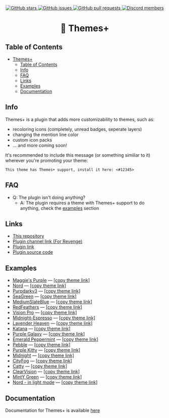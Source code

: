 <div align="center">
	<a href="https://github.com/nexpid/VendettaThemesPlus/stargazers">
		<img alt="GitHub stars" src="https://img.shields.io/github/stars/nexpid/VendettaThemesPlus?style=for-the-badge&color=b4befe&labelColor=1e1e2e&logo=starship&logoColor=fff">
	</a>
	<a href="https://github.com/nexpid/VendettaThemesPlus/issues">
		<img alt="GitHub issues" src="https://img.shields.io/github/issues/nexpid/VendettaThemesPlus?style=for-the-badge&color=74c7ec&labelColor=1e1e2e&logo=gitbook&logoColor=fff">
	</a>
	<a href="https://github.com/nexpid/VendettaThemesPlus/pulls">
		<img alt="GitHub pull requests" src="https://img.shields.io/github/issues-pr/nexpid/VendettaThemesPlus?style=for-the-badge&color=a6e3a1&labelColor=1e1e2e&logo=saucelabs&logoColor=fff">
	</a>
	<a href="https://discord.gg/n9QQ4XhhJP">
		<img alt="Discord members" src="https://img.shields.io/discord/1015931589865246730?style=for-the-badge&color=eba0ac&labelColor=1e1e2e&logo=discord&logoColor=fff">
	</a>
</div>
<div align="center">
    <h1>🎨 Themes+</h1>
</div>

## Table of Contents

- [Themes+](#-vendetta-themes)
  - [Table of Contents](#table-of-contents)
  - [Info](#info)
  - [FAQ](#faq)
  - [Links](#links)
  - [Examples](#examples)
  - [Documentation](#documentation)

## Info

Themes+ is a plugin that adds more customizability to themes, such as:

- recoloring icons (completely, unread badges, seperate layers)
- changing the mention line color
- custom icon packs
- ... and more coming soon!

It's recommended to include this message (or something similiar to it) wherever you're promoting your theme:

```
This theme has Themes+ support, install it here: <#12345>
```

## FAQ

- Q: The plugin isn't doing anything?
  - A: The plugin requires a theme with Themes+ support to do anything, check the [examples](#examples) section

## Links

- [This repository](https://github.com/nexpid/VendettaThemesPlus)
- [Plugin channel link (For Revenge)](https://discord.com/channels/1205207689832038522/1205966530794496101)
- [Plugin link](https://vendetta.nexpid.xyz/themes-plus)
- [Plugin source code](https://github.com/nexpid/VendettaPlugins/tree/main/plugins/themes-plus)

## Examples

- [Maggie's Purple](https://discord.com/channels/1015931589865246730/1137102371172917380) — [\[copy theme link\]](https://raw.githubusercontent.com/maggster165/vendettathemes/main/maggiespurple.json)
- [Nord](https://discord.com/channels/1015931589865246730/1135824724212076644) — [\[copy theme link\]](https://raw.githubusercontent.com/vorlie/VendettaThemes/main/Nord/nord.json)
- [Purpdarkv3](https://discord.com/channels/1015931589865246730/1135824892575613019) — [\[copy theme link\]](https://raw.githubusercontent.com/vorlie/VendettaThemes/main/Purpdark/PurpDark_BG/Purpdark_v3.json)
- [SeaGreen](https://discord.com/channels/1015931589865246730/1135825053968252969) — [\[copy theme link\]](https://raw.githubusercontent.com/vorlie/VendettaThemes/main/SeaGreen/SeaGreen.json)
- [MediumSlateBlue](https://discord.com/channels/1015931589865246730/1135825255445823528) — [\[copy theme link\]](https://raw.githubusercontent.com/vorlie/VendettaThemes/main/MediumSlateBlue/MediumSlateBlue.json)
- [RedFeathers](https://discord.com/channels/1015931589865246730/1135825435972870186) — [\[copy theme link\]](https://raw.githubusercontent.com/vorlie/VendettaThemes/main/MediumSlateBlue/MediumSlateBlue.json)
- [Vision Pro](https://discord.com/channels/1015931589865246730/1137781580857872475) — [\[copy theme link\]](https://raw.githubusercontent.com/VodkaXMartini/VendettaTheme-Plus/main/Vision%20pro%202.0.json)
- [Midnight-Espresso](https://discord.com/channels/1015931589865246730/1138099451026747402/1138099451026747402) — [\[copy theme link\]](https://raw.githubusercontent.com/VodkaXMartini/VendettaTheme-Plus/main/MidnightEspresso%20Plus.json)
- [Lavender Heaven](https://discord.com/channels/1015931589865246730/1138099451026747402/1138099646720393307) — [\[copy theme link\]](https://raw.githubusercontent.com/VodkaXMartini/VendettaTheme-Plus/main/LavenderHeaven%20Plus.json)
- [Katana](https://discord.com/channels/1015931589865246730/1138099451026747402/1138099827411001394) — [\[copy theme link\]](https://raw.githubusercontent.com/VodkaXMartini/VendettaTheme-Plus/main/Katana%20Plus.json)
- [Purple Galaxy](https://discord.com/channels/1015931589865246730/1138099451026747402/1138100188070805575) — [\[copy theme link\]](https://raw.githubusercontent.com/VodkaXMartini/VendettaTheme-Plus/main/PurpleGalaxy%20Plus.json)
- [Emerald Peppermint](https://discord.com/channels/1015931589865246730/1138099451026747402/1138100356962865212) — [\[copy theme link\]](https://raw.githubusercontent.com/VodkaXMartini/VendettaTheme-Plus/main/EmeraldPeppermint%20Plus.json)
- [Pebble](https://discord.com/channels/1015931589865246730/1138099451026747402/1138100645921034240) — [\[copy theme link\]](https://raw.githubusercontent.com/VodkaXMartini/VendettaTheme-Plus/main/EmeraldPeppermint%20Plus.json)
- [Purple Kitty](https://discord.com/channels/1015931589865246730/1138099451026747402/1138101958645911573) — [\[copy theme link\]](https://raw.githubusercontent.com/VodkaXMartini/VendettaTheme-Plus/main/PurpleKitty%20Plus.json)
- [Midnight](https://discord.com/channels/1015931589865246730/1138416851815239791) — [\[copy theme link\]](https://raw.githubusercontent.com/VodkaXMartini/VendettaTheme-Plus/main/Midnight%20Plus.json)
- [CityFog](https://discord.com/channels/1015931589865246730/1138877237857353758) — [\[copy theme link\]](https://raw.githubusercontent.com/Quinxxxx/Discord/main/Vendetta/CityFog.json)
- [Catty](https://discord.com/channels/1015931589865246730/1140193359256887336) — [\[copy theme link\]](https://raw.githubusercontent.com/ArisonID/aris-silly-themes/main/Catty.json)
- [ClearVision](https://discord.com/channels/1015931589865246730/1140264173457133669) — [\[copy theme link\]](https://raw.githubusercontent.com/TakiShiwa/Themes/main/ClearVision/Vendetta/ClearVision.json)
- [MintY Green](https://discord.com/channels/1015931589865246730/1140677087636758559) — [\[copy theme link\]](https://raw.githubusercontent.com/Panniku/VendettaThemes/main/minty-green.json)
- [Nord - in light mode](https://discord.com/channels/1015931589865246730/1140743874747310120) — [\[copy theme link\]](https://raw.githubusercontent.com/Quinxxxx/Discord-themes/main/Vendetta/Nord/light_nord.json)

## Documentation

Documentation for Themes+ is available [here](https://github.com/nexpid/VendettaThemesPlus/wiki)
